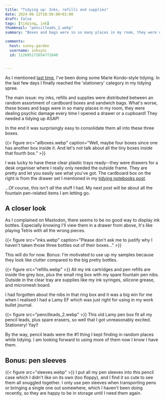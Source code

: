 ```yaml
---
title: "Tidying up: Inks, refills and supplies"
date: 2024-06-12T18:56:08+01:00
draft: false 
tags: [tidying, ink]
thumbnail: "pencilleads_2.webp"
summary: "Boxes and bags were in so many places in my room, they were dealing psychic damage every time I opened a drawer or a cupboard! They needed a tidying up ASAP!"

comments:
  host: sunny.garden
  username: inksync
  id: 112605172654772640


---
```


As I mentioned [last time](/blog/tidying-notebooks), I've been doing some Marie Kondo-style tidying. In the last few days I finally reached the 'stationery' category in my tidying spree. 

The main issue: my inks, refills and supplies were distributed between an random assortment of cardboard boxes and sandwich bags. What's worse, these boxes and bags were in so many places in my room, they were dealing psychic damage every time I opened a drawer or a cupboard! They needed a tidying up ASAP! 

In the end it was surprisingly easy to consolidate them all into these three boxes.

{{< figure src="allboxes.webp" caption="Well, maybe four boxes since one has another box inside it. And let's not talk about all the tiny boxes inside that fourth box." >}}

I was lucky to have these clear plastic trays ready--they were drawers for a desk organiser where I really only needed the outside frame. They are pretty and let you easily see what you've got. The cardboard box on the right is from the drawer set I mentioned in my [tidying notebooks post](/blog/tidying-notebooks).

...Of course, this isn't _all_ the stuff I had. My next post will be about all the fountain pen-related items I am letting go.

## A closer look

As I complained on Mastodon, there seems to be no good way to display ink bottles. Especially knowing I'll view them in a drawer from above, it's like playing Tetris with all the wrong pieces. 

{{< figure src="inks.webp" caption="Please don't ask me to justify why I haven't taken those three bottles out of their boxes..." >}}

This will do for now. Bonus: I'm motivated to use up my samples because they look like clutter compared to the big pretty bottles.


{{< figure src="refills.webp" >}}
All my ink cartridges and pen refills are inside the grey box, plus the small ring box with my spare fountain pen nibs. Outside in the clear tray are supplies like my ink syringes, silicone grease, and micromesh board.

I had forgotten about the nibs in that ring box and it was a big win for me when I realised I had a Lamy EF which was just right for using in my work bullet journal.

{{< figure src="pencilleads_2.webp" >}}
This old Lamy pen box fit all my pencil leads, plus spare erasers, so well that I got unreasonably excited. Stationery! Yay!! 

By the way, pencil leads were the #1 thing I kept finding in random places while tidying. I am looking forward to using more of them now I know I have them.

## Bonus: pen sleeves

{{< figure src="sleeves.webp" >}}
I put all my pen sleeves into this pencil case which I didn't like on its own (too floppy), and I find it so cute to see them all snuggled together. I only use pen sleeves when transporting pens or bringing a single one out somewhere, which I haven't been doing recently, so they are happy to be in storage until I need them again.












